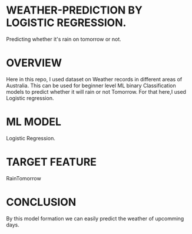 # WEATHER-PREDICTION BY LOGISTIC REGRESSION.
Predicting whether it's rain on tomorrow or not.
# OVERVIEW
Here in this repo, I used dataset on Weather records in different areas of Australia. 
This can be used for beginner level ML binary Classification models to predict whether it will rain or not Tomorrow.
For that here,I used Logistic regression.
# ML MODEL 
Logistic Regression.
# TARGET FEATURE
RainTomorrow
# CONCLUSION
By this model formation we can easily predict the weather of upcomming days.
